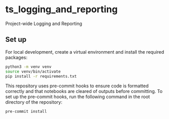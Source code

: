 # ts_logging_and_reporting

Project-wide Logging and Reporting

## Set up

For local development, create a virtual environment and install the required packages:

```bash
python3 -m venv venv
source venv/bin/activate
pip install -r requirements.txt
```

This repository uses pre-commit hooks to ensure code is formatted correctly and that notebooks are cleared of outputs before committing. To set up the pre-commit hooks, run the following command in the root directory of the repository:

```bash
pre-commit install
```
